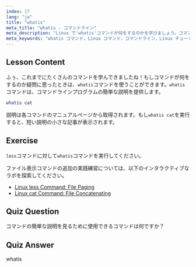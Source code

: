 ```yaml
---
index: 17
lang: "ja"
title: "whatis"
meta_title: "whatis - コマンドライン"
meta_description: "Linux で'whatis'コマンドが何をするのかを学びましょう。コマンドの簡単な説明を素早く取得できます。Linux コマンドを理解するための初心者にとって不可欠です。"
meta_keywords: "whatis コマンド，Linux コマンド，コマンドライン，Linux チュートリアル，初心者向け Linux, コマンド説明，Linux ガイド"
---
```


## Lesson Content

ふぅ、これまでにたくさんのコマンドを学んできましたね！もしコマンドが何をするのか疑問に思ったときは、`whatis`コマンドを使うことができます。`whatis`コマンドは、コマンドラインプログラムの簡単な説明を提供します。

```bash
whatis cat
```

説明は各コマンドのマニュアルページから取得されます。もし`whatis cat`を実行すると、短い説明の小さな記事が表示されます。

## Exercise

`less`コマンドに対して`whatis`コマンドを実行してください。

ファイル表示コマンドの追加の実践練習については、以下のインタラクティブなラボを探索してください。

- [Linux less Command: File Paging](https://labex.io/ja/labs/linux-linux-less-command-file-paging-214301)
- [Linux cat Command: File Concatenating](https://labex.io/ja/labs/linux-linux-cat-command-file-concatenating-210986)

## Quiz Question

コマンドの簡単な説明を見るために使用できるコマンドは何ですか？

## Quiz Answer

whatis
